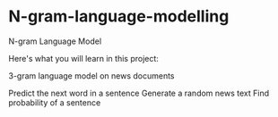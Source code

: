 # N-gram-language-modelling
N-gram Language Model

Here's what you will learn in this project:

 3-gram language model on news documents
    
Predict the next word in a sentence
 Generate a random news text
    Find probability of a sentence

